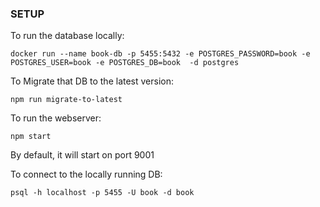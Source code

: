 


### SETUP

To run the database locally:
```
docker run --name book-db -p 5455:5432 -e POSTGRES_PASSWORD=book -e POSTGRES_USER=book -e POSTGRES_DB=book  -d postgres
```

To Migrate that DB to the latest version:
```
npm run migrate-to-latest
```

To run the webserver:
```
npm start
```
By default, it will start on port 9001


To connect to the locally running DB:
```
psql -h localhost -p 5455 -U book -d book
```